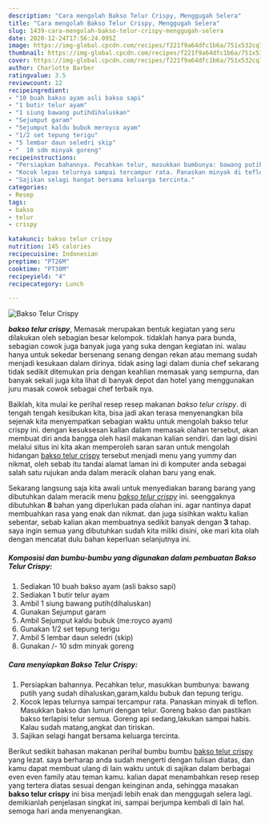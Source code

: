 ```yaml
---
description: "Cara mengolah Bakso Telur Crispy, Menggugah Selera"
title: "Cara mengolah Bakso Telur Crispy, Menggugah Selera"
slug: 1439-cara-mengolah-bakso-telur-crispy-menggugah-selera
date: 2020-12-24T17:56:24.095Z
image: https://img-global.cpcdn.com/recipes/f221f9a64dfc1b6a/751x532cq70/bakso-telur-crispy-foto-resep-utama.jpg
thumbnail: https://img-global.cpcdn.com/recipes/f221f9a64dfc1b6a/751x532cq70/bakso-telur-crispy-foto-resep-utama.jpg
cover: https://img-global.cpcdn.com/recipes/f221f9a64dfc1b6a/751x532cq70/bakso-telur-crispy-foto-resep-utama.jpg
author: Charlotte Barber
ratingvalue: 3.5
reviewcount: 12
recipeingredient:
- "10 buah bakso ayam asli bakso sapi"
- "1 butir telur ayam"
- "1 siung bawang putihdihaluskan"
- "Sejumput garam"
- "Sejumput kaldu bubuk meroyco ayam"
- "1/2 set tepung terigu"
- "5 lembar daun seledri skip"
- "  10 sdm minyak goreng"
recipeinstructions:
- "Persiapkan bahannya. Pecahkan telur, masukkan bumbunya: bawang putih yang sudah dihaluskan,garam,kaldu bubuk dan tepung terigu."
- "Kocok lepas telurnya sampai tercampur rata. Panaskan minyak di teflon. Masukkan bakso dan lumuri dengan telur. Goreng bakso dan pastikan bakso terlapisi telur semua. Goreng api sedang,lakukan sampai habis. Kalau sudah matang,angkat dan tiriskan."
- "Sajikan selagi hangat bersama keluarga tercinta."
categories:
- Resep
tags:
- bakso
- telur
- crispy

katakunci: bakso telur crispy 
nutrition: 145 calories
recipecuisine: Indonesian
preptime: "PT26M"
cooktime: "PT30M"
recipeyield: "4"
recipecategory: Lunch

---
```



![Bakso Telur Crispy](https://img-global.cpcdn.com/recipes/f221f9a64dfc1b6a/751x532cq70/bakso-telur-crispy-foto-resep-utama.jpg)

<b><i>bakso telur crispy</i></b>, Memasak merupakan bentuk kegiatan yang seru dilakukan oleh sebagian besar kelompok. tidaklah hanya para bunda, sebagian cowok juga banyak juga yang suka dengan kegiatan ini. walau hanya untuk sekedar bersenang senang dengan rekan atau memang sudah menjadi kesukaan dalam dirinya. tidak asing lagi dalam dunia chef sekarang tidak sedikit ditemukan pria dengan keahlian memasak yang sempurna, dan banyak sekali juga kita lihat di banyak depot dan hotel yang menggunakan juru masak cowok sebagai chef terbaik nya.



Baiklah, kita mulai ke perihal resep resep makanan <i>bakso telur crispy</i>. di tengah tengah kesibukan kita, bisa jadi akan terasa menyenangkan bila sejenak kita menyempatkan sebagian waktu untuk mengolah bakso telur crispy ini. dengan kesuksesan kalian dalam memasak olahan tersebut, akan membuat diri anda bangga oleh hasil makanan kalian sendiri. dan lagi disini melalui situs ini kita akan memperoleh saran saran untuk mengolah hidangan <u>bakso telur crispy</u> tersebut menjadi menu yang yummy dan nikmat, oleh sebab itu tandai alamat laman ini di komputer anda sebagai salah satu rujukan anda dalam meracik olahan baru yang enak.


Sekarang langsung saja kita awali untuk menyediakan barang barang yang dibutuhkan dalam meracik menu <u><i>bakso telur crispy</i></u> ini. seenggaknya dibutuhkan <b>8</b> bahan yang diperlukan pada olahan ini. agar nantinya dapat membuahkan rasa yang enak dan nikmat. dan juga sisihkan waktu kalian sebentar, sebab kalian akan membuatnya sedikit banyak dengan <b>3</b> tahap. saya ingin semua yang dibutuhkan sudah kita miliki disini, oke mari kita olah dengan mencatat dulu bahan keperluan selanjutnya ini.

<!--inarticleads1-->

##### Komposisi dan bumbu-bumbu yang digunakan dalam pembuatan Bakso Telur Crispy:

1. Sediakan 10 buah bakso ayam (asli bakso sapi)
1. Sediakan 1 butir telur ayam
1. Ambil 1 siung bawang putih(dihaluskan)
1. Gunakan Sejumput garam
1. Ambil Sejumput kaldu bubuk (me:royco ayam)
1. Gunakan 1/2 set tepung terigu
1. Ambil 5 lembar daun seledri (skip)
1. Gunakan  /- 10 sdm minyak goreng




<!--inarticleads2-->

##### Cara menyiapkan Bakso Telur Crispy:

1. Persiapkan bahannya. Pecahkan telur, masukkan bumbunya: bawang putih yang sudah dihaluskan,garam,kaldu bubuk dan tepung terigu.
1. Kocok lepas telurnya sampai tercampur rata. Panaskan minyak di teflon. Masukkan bakso dan lumuri dengan telur. Goreng bakso dan pastikan bakso terlapisi telur semua. Goreng api sedang,lakukan sampai habis. Kalau sudah matang,angkat dan tiriskan.
1. Sajikan selagi hangat bersama keluarga tercinta.




Berikut sedikit bahasan makanan perihal bumbu bumbu <u>bakso telur crispy</u> yang lezat. saya berharap anda sudah mengerti dengan tulisan diatas, dan kamu dapat membuat ulang di lain waktu untuk di sajikan dalam berbagai even even family atau teman kamu. kalian dapat menambahkan resep resep yang tertera diatas sesuai dengan keinginan anda, sehingga masakan <b>bakso telur crispy</b> ini bisa menjadi lebih enak dan menggugah selera lagi. demikianlah penjelasan singkat ini, sampai berjumpa kembali di lain hal. semoga hari anda menyenangkan.
